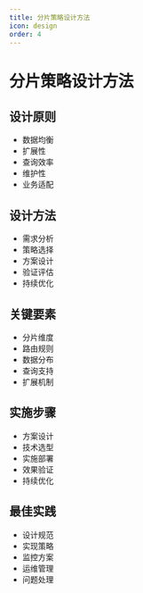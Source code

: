 ```yaml
---
title: 分片策略设计方法
icon: design
order: 4
---
```


# 分片策略设计方法

## 设计原则
- 数据均衡
- 扩展性
- 查询效率
- 维护性
- 业务适配

## 设计方法
- 需求分析
- 策略选择
- 方案设计
- 验证评估
- 持续优化

## 关键要素
- 分片维度
- 路由规则
- 数据分布
- 查询支持
- 扩展机制

## 实施步骤
- 方案设计
- 技术选型
- 实施部署
- 效果验证
- 持续优化

## 最佳实践
- 设计规范
- 实现策略
- 监控方案
- 运维管理
- 问题处理
